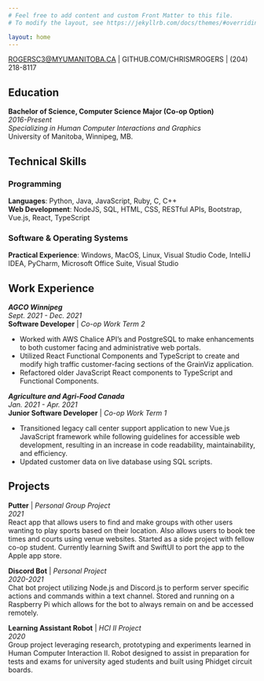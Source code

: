 ```yaml
---
# Feel free to add content and custom Front Matter to this file.
# To modify the layout, see https://jekyllrb.com/docs/themes/#overriding-theme-defaults

layout: home
---  
```


ROGERSC3@MYUMANITOBA.CA | GITHUB.COM/CHRISMROGERS | (204) 218-8117

## Education
**Bachelor of Science, Computer Science Major (Co-op Option)**  
*2016-Present*  
*Specializing in Human Computer Interactions and Graphics*  
University of Manitoba, Winnipeg, MB.

## Technical Skills
### Programming
**Languages**: Python, Java, JavaScript, Ruby, C, C++  
**Web Development**: NodeJS, SQL, HTML, CSS, RESTful APIs, Bootstrap, Vue.js, React, TypeScript

### Software & Operating Systems
**Practical Experience**: Windows, MacOS, Linux, Visual Studio Code, IntelliJ IDEA, PyCharm, Microsoft Office Suite, Visual Studio

## Work Experience
***AGCO Winnipeg***  
*Sept. 2021 - Dec. 2021*  
**Software Developer** | *Co-op Work Term 2*
- Worked with AWS Chalice API’s and PostgreSQL to make enhancements to both customer facing
and administrative web portals.
- Utilized React Functional Components and TypeScript to create and modify high traffic customer-facing sections of the GrainViz application.
- Refactored older JavaScript React components to TypeScript and Functional Components.

***Agriculture and Agri-Food Canada***  
*Jan. 2021 - Apr. 2021*  
**Junior Software Developer** | *Co-op Work Term 1*
- Transitioned legacy call center support application to new Vue.js JavaScript framework while
following guidelines for accessible web development, resulting in an increase in code readability,
maintainability, and efficiency.
- Updated customer data on live database using SQL scripts.

## Projects
**Putter** | *Personal Group Project*  
*2021*  
React app that allows users to find and make groups with other users wanting to play sports based on
their location. Also allows users to book tee times and courts using venue websites. Started as a side
project with fellow co-op student. Currently learning Swift and SwiftUI to port the app to the Apple app
store.

**Discord Bot** | *Personal Project*  
*2020-2021*  
Chat bot project utilizing Node.js and Discord.js to perform server specific actions and commands within
a text channel. Stored and running on a Raspberry Pi which allows for the bot to always remain on and
be accessed remotely.

**Learning Assistant Robot** | *HCI II Project*  
*2020*  
Group project leveraging research, prototyping and experiments learned in Human Computer
Interaction II. Robot designed to assist in preparation for tests and exams for university aged students
and built using Phidget circuit boards.
